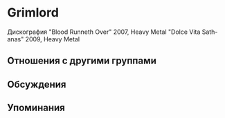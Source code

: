 # Grimlord

Дискография
"Blood Runneth Over" 2007, Heavy Metal
"Dolce Vita Sath-anas" 2009, Heavy Metal

## Отношения с другими группами


## Обсуждения


## Упоминания

